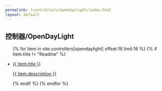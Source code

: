 ```yaml
---
permalink: /controllers/opendaylight/index.html
layout: default
---
```

<h2>控制器/OpenDayLight</h2>
<ul>
{% for item in site.controllers[opendaylight] offset:16 limit:16 %}
 {% if item.title != "Readme" %}
 <li><a href="{{ item.url | downcase}}">
 <p>{{ item.title }}</p>
 <p>{{ item.description }}</p>
 </a></li>
 {% endif %}
{% endfor %}
</ul>
